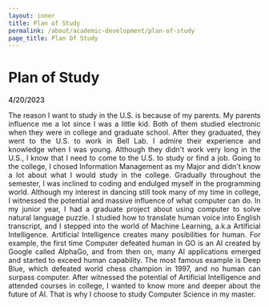 ```yaml
---
layout: inner
title: Plan of Study
permalink: /about/academic-development/plan-of-study
page_title: Plan Of Study
---
```

<head>
    <link rel="stylesheet" href="{{ "/css/article.css" | prepend: site.baseurl }}">
</head>
<style>
</style>

<div class="article">
  <div class="sketchy">
    <h1> Plan of Study </h1>
    <div class="date"><span style="font-weight:500"> 4/20/2023 </span></div>
    <p style="text-align:justify;">
    The reason I want to study in the U.S. is because of my parents. My parents influence me a lot since I was a little kid. Both of them studied electronic when they were in college and graduate school. After they graduated, they went to the U.S. to work in Bell Lab. I admire their experience and knowledge when I was young. Although they didn't work very long in the U.S., I know that I need to come to the U.S. to study or find a job. Going to the college, I chosed Information Management as my Major and didn't know a lot about what I would study in the college. Gradually throughout the semester, I was inclined to coding and endulged myself in the programming world. Although my interest in dancing still took many of my time in college, I witnessed the potential and massive influence of what computer can do. In my junior year, I had a graduate project about using computer to solve natural language puzzle. I studied how to translate human voice into English transcript, and I stepped into the world of Machine Learning, a.k.a Artificial Intelligence. Artificial Intelligence creates many posibilities for human. For example, the first time Computer defeated human in GO is an AI created by Google called AlphaGo, and from then on, many AI applications emerged and started to exceed human capability. The most famous example is Deep Blue, which defeated world chess champion in 1997, and no human can surpass computer. After witnessed the potential of Artificial Intelligence and attended courses in college, I wanted to know more and deeper about the future of AI. That is why I choose to study Computer Science in my master.
    </p>
  </div>
</div>